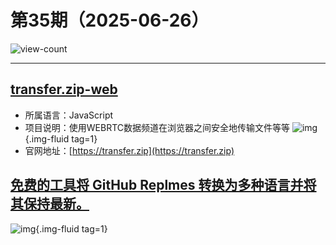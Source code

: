 # 第35期（2025-06-26）

![view-count](https://count.getloli.com/@xiaoxuan6-weekly-20250626)

---
## [transfer.zip-web](https://github.com/robinkarlberg/transfer.zip-web)
- 所属语言：JavaScript
- 项目说明：使用WEBRTC数据频道在浏览器之间安全地传输文件等等
![img](https://ghfast.top/https://raw.githubusercontent.com/xiaoxuan6/weekly/main/docs/static/images/2025-06-26/1750899005.png){.img-fluid tag=1}
- 官网地址：[https://transfer.zip](https://transfer.zip)

## [免费的工具将 GitHub Replmes 转换为多种语言并将其保持最新。](https://www.readme-i18n.com)
![img](https://ghfast.top/https://raw.githubusercontent.com/xiaoxuan6/weekly/main/docs/static/images/2025-06-26/1750930911.png){.img-fluid tag=1}
